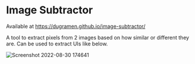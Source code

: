 # Image Subtractor

Available at https://dugramen.github.io/image-subtractor/

A tool to extract pixels from 2 images based on how similar or different they are. Can be used to extract UIs like below.

![Screenshot 2022-08-30 174641](https://user-images.githubusercontent.com/54819319/187549732-aae963c5-e89f-4b86-a77b-46fc115a7c37.jpg)
